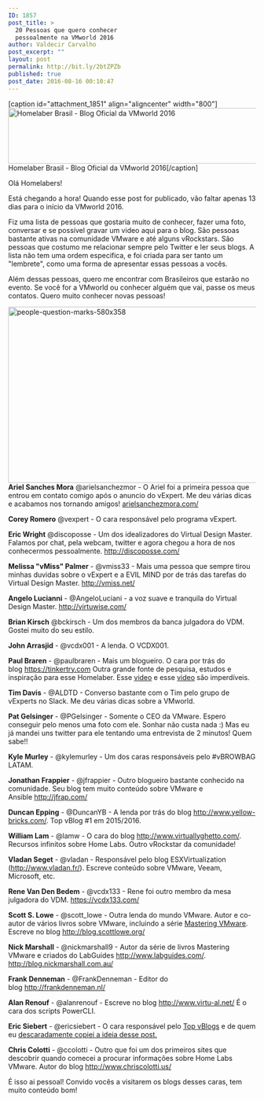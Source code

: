 ```yaml
---
ID: 1857
post_title: >
  20 Pessoas que quero conhecer
  pessoalmente na VMworld 2016
author: Valdecir Carvalho
post_excerpt: ""
layout: post
permalink: http://bit.ly/2btZPZb
published: true
post_date: 2016-08-16 00:10:47
---
```

[caption id="attachment_1851" align="aligncenter" width="800"]<img class="wp-image-1851" src="http://homelaber.com.br/site/wp-content/uploads/2016/08/vmworld-2016-official-blogger-banner-long.png" alt="Homelaber Brasil - Blog Oficial da VMworld 2016" width="800" height="113" /> Homelaber Brasil - Blog Oficial da VMworld 2016[/caption]

Olá Homelabers!

Está chegando a hora! Quando esse post for publicado, vão faltar apenas 13 dias para o início da VMworld 2016.

Fiz uma lista de pessoas que gostaria muito de conhecer, fazer uma foto, conversar e se possível gravar um video aqui para o blog. São pessoas bastante ativas na comunidade VMware e até alguns vRockstars. São pessoas que costumo me relacionar sempre pelo Twitter e ler seus blogs. A lista não tem uma ordem especifica, e foi criada para ser tanto um "lembrete", como uma forma de apresentar essas pessoas a vocês.

Além dessas pessoas, quero me encontrar com Brasileiros que estarão no evento. Se você for a VMworld ou conhecer alguém que vai, passe os meus contatos. Quero muito conhecer novas pessoas!

<img class="aligncenter size-full wp-image-1862" src="http://homelaber.com.br/site/wp-content/uploads/2016/08/people-question-marks-580x358.jpg" alt="people-question-marks-580x358" width="580" height="358" />

<!--more--><strong>Ariel Sanches Mora</strong> @arielsanchezmor - O Ariel foi a primeira pessoa que entrou em contato comigo após o anuncio do vExpert. Me deu várias dicas e acabamos nos tornando amigos! <a href="http://arielsanchezmora.com/" target="_blank">arielsanchezmora.com/</a>

<strong>Corey Romero</strong> @vexpert - O cara responsável pelo programa vExpert.

<strong>Eric Wright</strong> @discoposse - Um dos idealizadores do Virtual Design Master. Falamos por chat, pela webcam, twitter e agora chegou a hora de nos conhecermos pessoalmente. <a href="http://discoposse.com/" target="_blank">http://discoposse.com/</a>

<strong>Melissa "vMiss" Palmer</strong> - @vmiss33 - Mais uma pessoa que sempre tirou minhas duvidas sobre o vExpert e a EVIL MIND por de trás das tarefas do Virtual Design Master. <a href="http://vmiss.net/" target="_blank">http://vmiss.net/</a>

<strong>Angelo Lucianni</strong> - @AngeloLuciani - a voz suave e tranquila do Virtual Design Master. <a href="http://virtuwise.com/" target="_blank">http://virtuwise.com/</a>

<strong>Brian Kirsch</strong> @bckirsch - Um dos membros da banca julgadora do VDM. Gostei muito do seu estilo.

<strong>John Arrasjid</strong> - @vcdx001 - A lenda. O VCDX001.

<strong>Paul Braren</strong> - @paulbraren - Mais um blogueiro. O cara por trás do blog <a href="https://tinkertry.com" target="_blank">https://tinkertry.com</a> Outra grande fonte de pesquisa, estudos e inspiração para esse Homelaber. Esse <a href="https://www.youtube.com/watch?v=iQfTuAdLfYw" target="_blank">video</a> e esse <a href="https://www.youtube.com/watch?v=Hm7kQHI4YnM" target="_blank">video</a> são imperdíveis.

<strong>Tim Davis</strong> - @ALDTD - Converso bastante com o Tim pelo grupo de vExperts no Slack. Me deu várias dicas sobre a VMworld.

<strong>Pat Gelsinger</strong> - @PGelsinger - Somente o CEO da VMware. Espero conseguir pelo menos uma foto com ele. Sonhar não custa nada :) Mas eu já mandei uns twitter para ele tentando uma entrevista de 2 minutos! Quem sabe!!

<strong>Kyle Murley</strong> - @kylemurley - Um dos caras responsáveis pelo #vBROWBAG LATAM.

<strong>Jonathan Frappier</strong> - @jfrappier - Outro blogueiro bastante conhecido na comunidade. Seu blog tem muito conteúdo sobre VMware e Ansible <a href="http://jfrap.com/" target="_blank">http://jfrap.com/</a>

<strong>Duncan Epping</strong> - @DuncanYB - A lenda por trás do blog <a href="http://www.yellow-bricks.com/" target="_blank">http://www.yellow-bricks.com/</a>. Top vBlog #1 em 2015/2016.

<strong>William Lam</strong> - @lamw - O cara do blog <a href="http://www.virtuallyghetto.com/" target="_blank">http://www.virtuallyghetto.com/</a>. Recursos infinitos sobre Home Labs. Outro vRockstar da comunidade!

<strong>Vladan Seget</strong> - @vladan - Responsável pelo blog ESXVirtualization (<a href="http://www.vladan.fr/" target="_blank">http://www.vladan.fr/</a>). Escreve conteúdo sobre VMware, Veeam, Microsoft, etc.

<strong>Rene Van Den Bedem</strong> - @vcdx133 - Rene foi outro membro da mesa julgadora do VDM. <a href="https://vcdx133.com/" target="_blank">https://vcdx133.com/</a>

<strong>Scott S. Lowe</strong> - @scott_lowe - Outra lenda do mundo VMware. Autor e co-autor de vários livros sobre VMware, incluindo a série <a href="http://www.wiley.com/WileyCDA/WileyTitle/productCd-1118661141.html" target="_blank">Mastering VMware</a>. Escreve no blog <a href="http://blog.scottlowe.org/" target="_blank">http://blog.scottlowe.org/</a>

<strong>Nick Marshall</strong> - @nickmarshall9 - Autor da série de livros Mastering VMware e criados do LabGuides <a href="http://www.labguides.com/" target="_blank">http://www.labguides.com/</a>. <a href="http://blog.nickmarshall.com.au/" target="_blank">http://blog.nickmarshall.com.au/</a>

<strong>Frank Denneman</strong> - @FrankDenneman - Editor do blog <a href="http://frankdenneman.nl/" target="_blank">http://frankdenneman.nl/</a>

<strong>Alan Renouf</strong> - @alanrenouf - Escreve no blog <a href="http://www.virtu-al.net/" target="_blank">http://www.virtu-al.net/</a> É o cara dos scripts PowerCLI.

<strong>Eric Siebert</strong> - @ericsiebert - O cara responsável pelo <a href="http://homelaber.com.br/top-vblog-2016-resultados/" target="_blank">Top vBlogs</a> e de quem eu <a href="http://vsphere-land.com/news/top-20-people-i-look-forward-to-seeing-at-vmworld-2016.html" target="_blank">descaradamente copiei a ideia desse post.</a>

<strong>Chris Colotti</strong> - @ccolotti - Outro que foi um dos primeiros sites que descobrir quando comecei a procurar informações sobre Home Labs VMware. Autor do blog <a href="http://www.chriscolotti.us/" target="_blank">http://www.chriscolotti.us/</a>

É isso ai pessoal! Convido vocês a visitarem os blogs desses caras, tem muito conteúdo bom!

&nbsp;